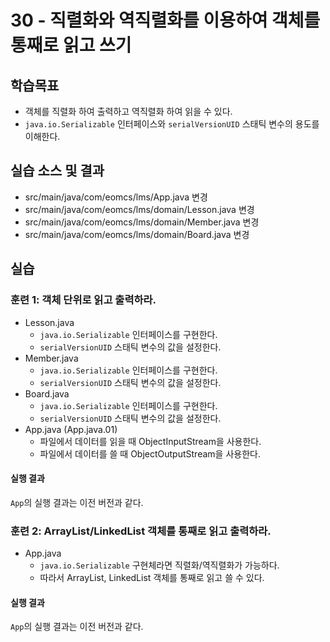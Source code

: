 # 30 - 직렬화와 역직렬화를 이용하여 객체를 통째로 읽고 쓰기

## 학습목표

- 객체를 직렬화 하여 출력하고 역직렬화 하여 읽을 수 있다.
- `java.io.Serializable` 인터페이스와 `serialVersionUID` 스태틱 변수의 용도를 이해한다.

## 실습 소스 및 결과

- src/main/java/com/eomcs/lms/App.java 변경
- src/main/java/com/eomcs/lms/domain/Lesson.java 변경
- src/main/java/com/eomcs/lms/domain/Member.java 변경
- src/main/java/com/eomcs/lms/domain/Board.java 변경

## 실습

### 훈련 1: 객체 단위로 읽고 출력하라.

- Lesson.java
  - `java.io.Serializable` 인터페이스를 구현한다.
  - `serialVersionUID` 스태틱 변수의 값을 설정한다.
- Member.java
  - `java.io.Serializable` 인터페이스를 구현한다.
  - `serialVersionUID` 스태틱 변수의 값을 설정한다.
- Board.java
  - `java.io.Serializable` 인터페이스를 구현한다.
  - `serialVersionUID` 스태틱 변수의 값을 설정한다.
- App.java (App.java.01)
  - 파일에서 데이터를 읽을 때 ObjectInputStream을 사용한다.
  - 파일에서 데이터를 쓸 때 ObjectOutputStream을 사용한다.

#### 실행 결과

`App`의 실행 결과는 이전 버전과 같다.

### 훈련 2: ArrayList/LinkedList 객체를 통째로 읽고 출력하라.

- App.java
  - `java.io.Serializable` 구현체라면 직렬화/역직렬화가 가능하다.
  - 따라서 ArrayList, LinkedList 객체를 통째로 읽고 쓸 수 있다.

#### 실행 결과

`App`의 실행 결과는 이전 버전과 같다.
